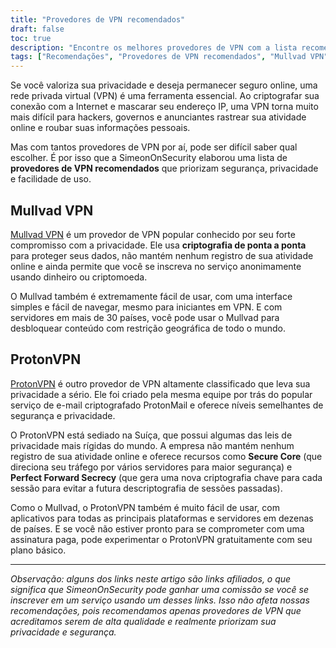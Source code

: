 ```yaml
---
title: "Provedores de VPN recomendados"
draft: false
toc: true
description: "Encontre os melhores provedores de VPN com a lista recomendada de SimeonOnSecurity. Fique seguro e proteja sua privacidade online com provedores de primeira linha, como Mullvad VPN e ProtonVPN."
tags: ["Recomendações", "Provedores de VPN recomendados", "Mullvad VPN", "ProtonVPN", "Rede Privada Virtual", "Privacidade", "Segurança on-line"]
---
```


Se você valoriza sua privacidade e deseja permanecer seguro online, uma rede privada virtual (VPN) é uma ferramenta essencial. Ao criptografar sua conexão com a Internet e mascarar seu endereço IP, uma VPN torna muito mais difícil para hackers, governos e anunciantes rastrear sua atividade online e roubar suas informações pessoais.

Mas com tantos provedores de VPN por aí, pode ser difícil saber qual escolher. É por isso que a SimeonOnSecurity elaborou uma lista de **provedores de VPN recomendados** que priorizam segurança, privacidade e facilidade de uso.

## Mullvad VPN

[Mullvad VPN](https://mullvad.net/en/) é um provedor de VPN popular conhecido por seu forte compromisso com a privacidade. Ele usa **criptografia de ponta a ponta** para proteger seus dados, não mantém nenhum registro de sua atividade online e ainda permite que você se inscreva no serviço anonimamente usando dinheiro ou criptomoeda.

O Mullvad também é extremamente fácil de usar, com uma interface simples e fácil de navegar, mesmo para iniciantes em VPN. E com servidores em mais de 30 países, você pode usar o Mullvad para desbloquear conteúdo com restrição geográfica de todo o mundo.

## ProtonVPN

[ProtonVPN](https://protonvpn.com/) é outro provedor de VPN altamente classificado que leva sua privacidade a sério. Ele foi criado pela mesma equipe por trás do popular serviço de e-mail criptografado ProtonMail e oferece níveis semelhantes de segurança e privacidade.

O ProtonVPN está sediado na Suíça, que possui algumas das leis de privacidade mais rígidas do mundo. A empresa não mantém nenhum registro de sua atividade online e oferece recursos como **Secure Core** (que direciona seu tráfego por vários servidores para maior segurança) e **Perfect Forward Secrecy** (que gera uma nova criptografia chave para cada sessão para evitar a futura descriptografia de sessões passadas).

Como o Mullvad, o ProtonVPN também é muito fácil de usar, com aplicativos para todas as principais plataformas e servidores em dezenas de países. E se você não estiver pronto para se comprometer com uma assinatura paga, pode experimentar o ProtonVPN gratuitamente com seu plano básico.

---

*Observação: alguns dos links neste artigo são links afiliados, o que significa que SimeonOnSecurity pode ganhar uma comissão se você se inscrever em um serviço usando um desses links. Isso não afeta nossas recomendações, pois recomendamos apenas provedores de VPN que acreditamos serem de alta qualidade e realmente priorizam sua privacidade e segurança.*
